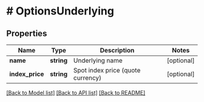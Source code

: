 # # OptionsUnderlying

## Properties

Name | Type | Description | Notes
------------ | ------------- | ------------- | -------------
**name** | **string** | Underlying name | [optional] 
**index_price** | **string** | Spot index price (quote currency) | [optional] 

[[Back to Model list]](../../README.md#documentation-for-models) [[Back to API list]](../../README.md#documentation-for-api-endpoints) [[Back to README]](../../README.md)

